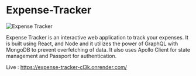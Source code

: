 # Expense-Tracker



![Expense Tracker](https://github.com/reachanandhere/Expense-Tracker/assets/14966115/e39573f5-ce9d-40ba-a4ab-e9b2dc024554)

Expense Tracker is an interactive web application to track your expenses. It is built using React, and Node and it utilizes the power of GraphQL with MongoDB to prevent overfetching of data. It also uses Apollo Client for state management and Passport for authentication.

Live : https://expense-tracker-cl3k.onrender.com/

